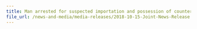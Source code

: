 ```yaml
---
title: Man arrested for suspected importation and possession of counterfeit bags, wallets and watches for the purpose of trade
file_url: /news-and-media/media-releases/2018-10-15-Joint-News-Release.pdf
---
```

